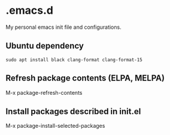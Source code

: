 # .emacs.d
My personal emacs init file and configurations.

## Ubuntu dependency
```
sudo apt install black clang-format clang-format-15
```

## Refresh package contents (ELPA, MELPA)
M-x package-refresh-contents

## Install packages described in init.el
M-x package-install-selected-packages
